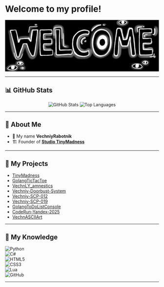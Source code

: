 # Welcome to my profile!

<p align="center">
  <img src="res/main.jpg" alt="Welcome to my profile!" />
</p>

---

## 📊 GitHub Stats

<p align="center">
  <img src="https://github-readme-stats.vercel.app/api?username=VechniyRabotnik&show_icons=true&count_private=true&title_color=a411e9&text_color=c9cacc&icon_color=2bbc8a&bg_color=1d1f21" alt="GitHub Stats" />
  <img src="https://github-readme-stats.vercel.app/api/top-langs/?username=VechniyRabotnik&hide=java,html,tex&title_color=a411e9&text_color=c9cacc&icon_color=2bbc8a&bg_color=1d1f21&langs_count=3" alt="Top Languages" />
</p>

---

## 👋 About Me

- 👤 My name **VechniyRabotnik**  
- 🏗️ Founder of **[Studio TinyMadness](https://tinymadness.online)**  

---

## 🚀 My Projects

- [TinyMadness](https://tinymadness.online)
- [GolangTicTacToe](https://github.com/VechniyRabotnik/GolangTicTacToe)  
- [VechnLY_amnestics](https://github.com/VechniyRabotnik/VechnLY_amnestics)  
- [Vechniy-Doorbust-System](https://github.com/VechniyRabotnik/Vechniy-Doorbust-System)  
- [Vechniy-SCP-012](https://github.com/VechniyRabotnik/Vechniy-SCP-012)  
- [Vechniy-SCP-019](https://github.com/VechniyRabotnik/Vechniy-SCP-019)  
- [GolangToDoListConsole](https://github.com/VechniyRabotnik/GolangToDoListConsole)  
- [CodeRun-Yandex-2025](https://github.com/VechniyRabotnik/CodeRun-Yandex-2025)  
- [VechnASCIIArt](https://github.com/VechniyRabotnik/VechnASCIIArt)  

---

## 🧠 My Knowledge

![Python](https://img.shields.io/badge/python-3670A0?style=for-the-badge&logo=python&logoColor=ffdd54)  
![C#](https://img.shields.io/badge/Csharp-3670A0?style=for-the-badge&logo=csharp&logoColor=ffdd54)  
![HTML5](https://img.shields.io/badge/HTML-E34F26?logo=html5&logoColor=fff&style=for-the-badge)  
![CSS3](https://img.shields.io/badge/CSS3-1572B6?logo=css3&logoColor=white&style=for-the-badge)  
![Lua](https://img.shields.io/badge/Lua-1572B6?logo=lua&logoColor=white&style=for-the-badge)  
![GitHub](https://img.shields.io/badge/github-181717?logo=github&logoColor=white&style=for-the-badge)  

---
